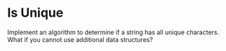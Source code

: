 # Is Unique

Implement an algorithm to determine if a string has all unique characters. What if you cannot use additional data structures?
